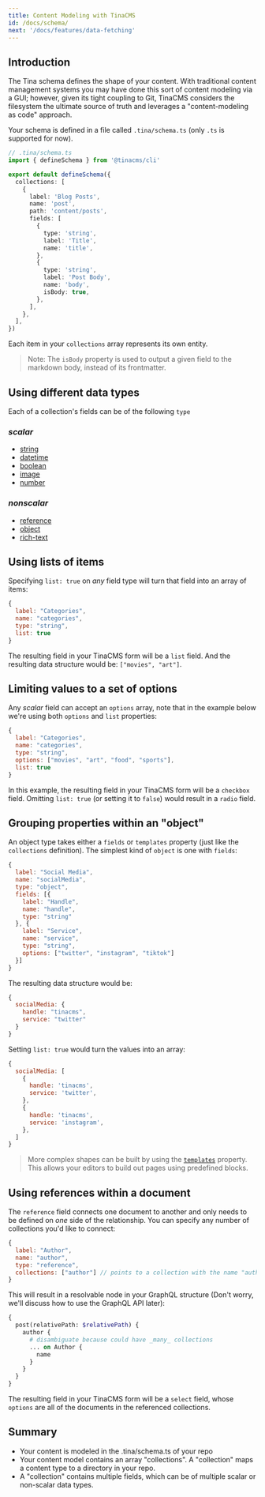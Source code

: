 ```yaml
---
title: Content Modeling with TinaCMS
id: /docs/schema/
next: '/docs/features/data-fetching'
---
```


## Introduction

The Tina schema defines the shape of your content. With traditional content management systems you may have done this sort of content modeling via a GUI; however, given its tight coupling to Git, TinaCMS considers the filesystem the ultimate source of truth and leverages a "content-modeling as code" approach.

Your schema is defined in a file called `.tina/schema.ts` (only `.ts` is supported for now).

```ts
// .tina/schema.ts
import { defineSchema } from '@tinacms/cli'

export default defineSchema({
  collections: [
    {
      label: 'Blog Posts',
      name: 'post',
      path: 'content/posts',
      fields: [
        {
          type: 'string',
          label: 'Title',
          name: 'title',
        },
        {
          type: 'string',
          label: 'Post Body',
          name: 'body',
          isBody: true,
        },
      ],
    },
  ],
})
```

Each item in your `collections` array represents its own entity.

> Note: The `isBody` property is used to output a given field to the markdown body, instead of its frontmatter.

## Using different data types

Each of a collection's fields can be of the following `type`

### _scalar_

- [string](/docs/reference/types/string/)
- [datetime](/docs/reference/types/datetime/)
- [boolean](/docs/reference/types/boolean/)
- [image](/docs/reference/types/image/)
- [number](/docs/reference/types/number/)

### _nonscalar_

- [reference](/docs/reference/types/reference/)
- [object](/docs/reference/types/object/)
- [rich-text](/docs/reference/types/rich-text/)

## Using lists of items

Specifying `list: true` on _any_ field type will turn that field into an array of items:

```js
{
  label: "Categories",
  name: "categories",
  type: "string",
  list: true
}
```

The resulting field in your TinaCMS form will be a `list` field. And the resulting data structure would be: `["movies", "art"]`.

## Limiting values to a set of options

Any _scalar_ field can accept an `options` array, note that in the example below we're using both `options` and `list` properties:

```js
{
  label: "Categories",
  name: "categories",
  type: "string",
  options: ["movies", "art", "food", "sports"],
  list: true
}
```

In this example, the resulting field in your TinaCMS form will be a `checkbox` field. Omitting `list: true` (or setting it to `false`) would result in a `radio` field.

## Grouping properties within an "object"

An object type takes either a `fields` or `templates` property (just like the `collections` definition). The simplest kind of `object` is one with `fields`:

```js
{
  label: "Social Media",
  name: "socialMedia",
  type: "object",
  fields: [{
    label: "Handle",
    name: "handle",
    type: "string"
  }, {
    label: "Service",
    name: "service",
    type: "string",
    options: ["twitter", "instagram", "tiktok"]
  }]
}
```

The resulting data structure would be:

```js
{
  socialMedia: {
    handle: "tinacms",
    service: "twitter"
  }
}
```

Setting `list: true` would turn the values into an array:

```js
{
  socialMedia: [
    {
      handle: 'tinacms',
      service: 'twitter',
    },
    {
      handle: 'tinacms',
      service: 'instagram',
    },
  ]
}
```

> More complex shapes can be built by using the [`templates`](/docs/reference/types/object/#with-multiple-templates) property. This allows your editors to build out pages using predefined blocks.

## Using references within a document

The `reference` field connects one document to another and only needs to be defined on _one_ side of the relationship. You can specify any number of collections you'd like to connect:

```js
{
  label: "Author",
  name: "author",
  type: "reference",
  collections: ["author"] // points to a collection with the name "author"
}
```

This will result in a resolvable node in your GraphQL structure (Don't worry, we'll discuss how to use the GraphQL API later):

```graphql
{
  post(relativePath: $relativePath) {
    author {
      # disambiguate because could have _many_ collections
      ... on Author {
        name
      }
    }
  }
}
```

The resulting field in your TinaCMS form will be a `select` field, whose `options` are all of the documents in the referenced collections.

## Summary

- Your content is modeled in the .tina/schema.ts of your repo
- Your content model contains an array "collections". A "collection" maps a content type to a directory in your repo.
- A "collection" contains multiple fields, which can be of multiple scalar or non-scalar data types.
